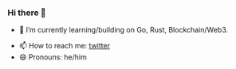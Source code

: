 ### Hi there 👋

<!-- - 🔭 I’m currently working on ... -->
- 🌱 I’m currently learning/building on Go, Rust, Blockchain/Web3.
<!-- - 👯 I’m looking to collaborate on ... -->
<!-- - 🤔 I’m looking for help with ... -->
<!-- - 💬 Ask me about ... -->
- 📫 How to reach me: [twitter](https://twitter.com/fivehanz)
- 😄 Pronouns: he/him
<!-- - ⚡ Fun fact: ... -->

<!-- ### some stats 
<p align="center">
<img width="40%" src="https://github-readme-stats.vercel.app/api/top-langs?username=fivehanz&show_icons=true&theme=radical&locale=en&layout=compact&hide_border=true" alt="fivehanz" /> 
</p> -->
